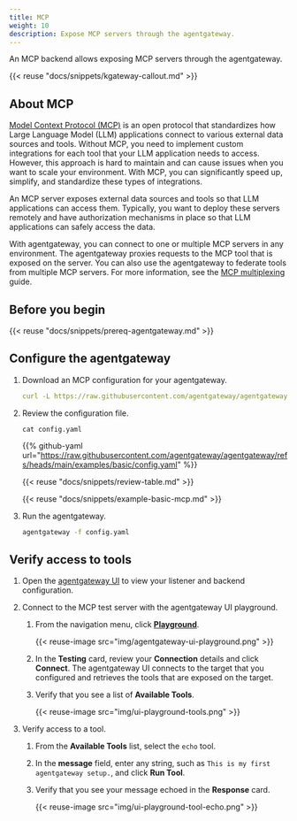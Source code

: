 ```yaml
---
title: MCP
weight: 10
description: Expose MCP servers through the agentgateway. 
---
```


An MCP backend allows exposing MCP servers through the agentgateway.

{{< reuse "docs/snippets/kgateway-callout.md" >}}

## About MCP

[Model Context Protocol (MCP)](https://modelcontextprotocol.io/introduction) is an open protocol that standardizes how Large Language Model (LLM) applications connect to various external data sources and tools. Without MCP, you need to implement custom integrations for each tool that your LLM application needs to access. However, this approach is hard to maintain and can cause issues when you want to scale your environment. With MCP, you can significantly speed up, simplify, and standardize these types of integrations.

An MCP server exposes external data sources and tools so that LLM applications can access them. Typically, you want to deploy these servers remotely and have authorization mechanisms in place so that LLM applications can safely access the data.

With agentgateway, you can connect to one or multiple MCP servers in any environment. The agentgateway proxies requests to the MCP tool that is exposed on the server. You can also use the agentgateway to federate tools from multiple MCP servers. For more information, see the [MCP multiplexing](/docs/setup/examples/multiplex) guide. 

## Before you begin

{{< reuse "docs/snippets/prereq-agentgateway.md" >}}

## Configure the agentgateway

1. Download an MCP configuration for your agentgateway.

   ```yaml
   curl -L https://raw.githubusercontent.com/agentgateway/agentgateway/refs/heads/main/examples/basic/config.yaml -o config.yaml
   ```

2. Review the configuration file. 

   ```
   cat config.yaml
   ```

   {{% github-yaml  url="https://raw.githubusercontent.com/agentgateway/agentgateway/refs/heads/main/examples/basic/config.yaml" %}}

   {{< reuse "docs/snippets/review-table.md" >}}

   {{< reuse "docs/snippets/example-basic-mcp.md" >}}

3. Run the agentgateway. 
   ```sh
   agentgateway -f config.yaml
   ```

## Verify access to tools

1. Open the [agentgateway UI](http://localhost:15000/ui/) to view your listener and backend configuration.

2. Connect to the MCP test server with the agentgateway UI playground. 
   
   1. From the navigation menu, click [**Playground**](http://localhost:15000/ui/playground/).
      
      {{< reuse-image src="img/agentgateway-ui-playground.png" >}}

   2. In the **Testing** card, review your **Connection** details and click **Connect**. The agentgateway UI connects to the target that you configured and retrieves the tools that are exposed on the target. 
   
   3. Verify that you see a list of **Available Tools**. 
   
      {{< reuse-image src="img/ui-playground-tools.png" >}}

3. Verify access to a tool. 
   1. From the **Available Tools** list, select the `echo` tool. 
   2. In the **message** field, enter any string, such as `This is my first agentgateway setup.`, and click **Run Tool**. 
   3. Verify that you see your message echoed in the **Response** card. 
   
      {{< reuse-image src="img/ui-playground-tool-echo.png" >}}
